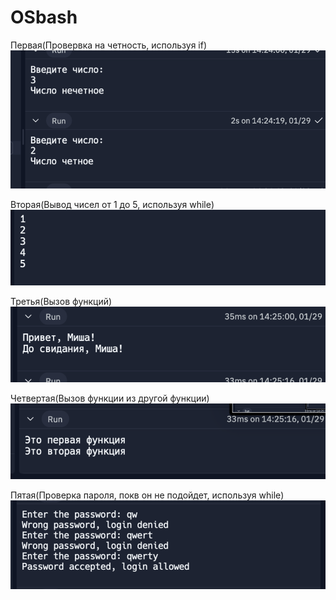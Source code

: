 # OSbash
Первая(Провервка на четность, используя if)
![](1.png)

Вторая(Вывод чисел от 1 до 5, используя while)
![](2.png)

Третья(Вызов функций)
![](3.png)

Четвертая(Вызов функции из другой функции)
![](4.png)

Пятая(Проверка пароля, покв он не подойдет, используя while)
![](5.png)
